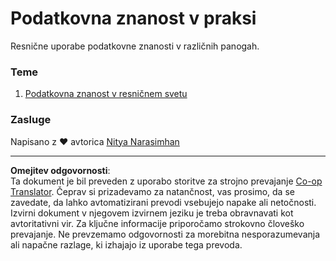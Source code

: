 <!--
CO_OP_TRANSLATOR_METADATA:
{
  "original_hash": "07faf02ff163e609edf0b0308dc5d4e6",
  "translation_date": "2025-08-30T19:51:27+00:00",
  "source_file": "6-Data-Science-In-Wild/README.md",
  "language_code": "sl"
}
-->
# Podatkovna znanost v praksi

Resnične uporabe podatkovne znanosti v različnih panogah.

### Teme

1. [Podatkovna znanost v resničnem svetu](20-Real-World-Examples/README.md)

### Zasluge

Napisano z ❤️ avtorica [Nitya Narasimhan](https://twitter.com/nitya)

---

**Omejitev odgovornosti**:  
Ta dokument je bil preveden z uporabo storitve za strojno prevajanje [Co-op Translator](https://github.com/Azure/co-op-translator). Čeprav si prizadevamo za natančnost, vas prosimo, da se zavedate, da lahko avtomatizirani prevodi vsebujejo napake ali netočnosti. Izvirni dokument v njegovem izvirnem jeziku je treba obravnavati kot avtoritativni vir. Za ključne informacije priporočamo strokovno človeško prevajanje. Ne prevzemamo odgovornosti za morebitna nesporazumevanja ali napačne razlage, ki izhajajo iz uporabe tega prevoda.